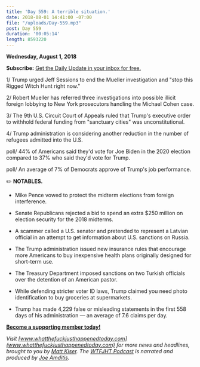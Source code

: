 ```yaml
---
title: 'Day 559: A terrible situation.'
date: 2018-08-01 14:41:00 -07:00
file: "/uploads/Day-559.mp3"
post: Day 559
duration: '00:05:14'
length: 8593220
---
```


**Wednesday, August 1, 2018**

**Subscribe:** [Get the Daily Update in your inbox for free.](https://whatthefuckjusthappenedtoday.com/subscribe/)

1/ Trump urged Jeff Sessions to end the Mueller investigation and "stop this Rigged Witch Hunt right now."

2/ Robert Mueller has referred three investigations into possible illicit foreign lobbying to New York prosecutors handling the Michael Cohen case.

3/ The 9th U.S. Circuit Court of Appeals ruled that Trump's executive order to withhold federal funding from "sanctuary cities" was unconstitutional.

4/ Trump administration is considering another reduction in the number of refugees admitted into the U.S.

poll/ 44% of Americans said they'd vote for Joe Biden in the 2020 election compared to 37% who said they'd vote for Trump.

poll/ An average of 7% of Democrats approve of Trump's job performance.

✏️ **NOTABLES.**

* Mike Pence vowed to protect the midterm elections from foreign interference.

* Senate Republicans rejected a bid to spend an extra $250 million on election security for the 2018 midterms.

* A scammer called a U.S. senator and pretended to represent a Latvian official in an attempt to get information about U.S. sanctions on Russia.

* The Trump administration issued new insurance rules that encourage more Americans to buy inexpensive health plans originally designed for short-term use.

* The Treasury Department imposed sanctions on two Turkish officials over the detention of an American pastor.

* While defending stricter voter ID laws, Trump claimed you need photo identification to buy groceries at supermarkets.

* Trump has made 4,229 false or misleading statements in the first 558 days of his administration — an average of 7.6 claims per day.

**[Become a supporting member today!](https://whatthefuckjusthappenedtoday.com/membership/?utm_source=2017\+Donors&utm_campaign=8dccd905d9-&utm_medium=email&utm_term=0_3bd36f654c-8dccd905d9-169730397)**

*Visit [www.whatthefuckjusthappenedtoday.com](www.whatthefuckjusthappenedtoday.com) for more news and headlines, brought to you by [Matt Kiser](https://twitter.com/Matt_Kiser). The [WTFJHT Podcast](https://whatthefuckjusthappenedtoday.com/podcasts/) is narrated and produced by [Joe Amditis](https://twitter.com/jsamditis).*